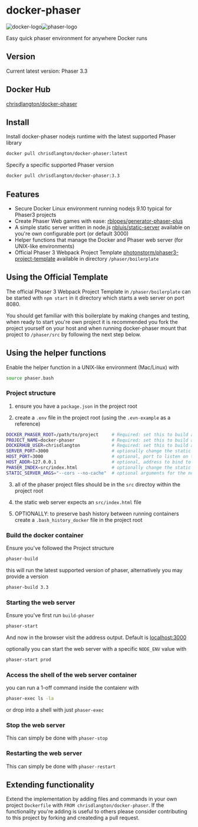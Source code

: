 # docker-phaser

![docker-logo](https://raw.githubusercontent.com/docker-library/docs/b449be7df57e9ed9086bb5821bfb5d6cdc5d67a4/docker-dev/logo.png)![phaser-logo](https://examples.phaser.io/assets/sprites/phaser2.png)

Easy quick phaser environment for anywhere Docker runs

## Version

Current latest version: Phaser 3.3

## Docker Hub

[chrisdlangton/docker-phaser](https://hub.docker.com/r/chrisdlangton/docker-phaser/)

## Install

Install docker-phaser nodejs runtime with the latest supported Phaser library

```bash
docker pull chrisdlangton/docker-phaser:latest
```

Specify a specific supported Phaser version

```bash
docker pull chrisdlangton/docker-phaser:3.3
```

## Features

- Secure Docker Linux environment running nodejs 9.10 typical for Phaser3 projects
- Create Phaser Web games with ease: [rblopes/generator-phaser-plus](https://github.com/rblopes/generator-phaser-plus)
- A simple static server written in node.js [nbluis/static-server](https://github.com/nbluis/static-server) available on you're own configurable port (or default 3000)
- Helper functions that manage the Docker and Phaser web server (for UNIX-like environments)
- Official Phaser 3 Webpack Project Template [photonstorm/phaser3-project-template](https://github.com/photonstorm/phaser3-project-template) available in directory `/phaser/boilerplate`

## Using the Official Template

The official Phaser 3 Webpack Project Template in `/phaser/boilerplate` can be started with `npm start` in it directory which starts a web server on port 8080.

You should get familiar with this boilerplate by making changes and testing, when ready to start you're own project it is recommended you fork the project yourself on your host and when running docker-phaser mount that project to `/phaser/src` by following the next step below.

## Using the helper functions

Enable the helper function in a UNIX-like environment (Mac/Linux) with

```bash
source phaser.bash
```

### Project structure

1) ensure you have a `package.json` in the project root

2) create a `.env` file in the project root (using the `.evn-example` as a reference)

  ```bash
  DOCKER_PHASER_ROOT=/path/to/project     # Required: set this to build and run docker-phaser with it's helper functions
  PROJECT_NAME=docker-phaser              # Required: set this to build and run docker-phaser with it's helper functions
  DOCKERHUB_USER=chrisdlangton            # Required: set this to build and run docker-phaser with it's helper functions
  SERVER_PORT=3000                        # optionally change the static server port to bind too insdie the container
  HOST_PORT=3000                          # optional, port to listen on the host side
  HOST_ADDR=127.0.0.1                     # optional, address to bind to on the host side
  PHASER_INDEX=src/index.html             # optionally change the static server index file from this default value
  STATIC_SERVER_ARGS="--cors --no-cache"  # optional arguments for the node static server (see the link in features section)
  ```

3) all of the phaser project files should be in the `src` directoy within the project root

4) the static web server expects an `src/index.html` file

5) OPTIONALLY: to preserve bash history between running containers create a `.bash_history_docker` file in the project root

### Build the docker container

Ensure you've followed the Project structure

```bash
phaser-build
```

this will run the latest supported version of phaser, alternatively you may provide a version

```bash
phaser-build 3.3
```

### Starting the web server

Ensure you've first run `build-phaser`

```bash
phaser-start
```

And now in the browser visit the address output. Default is [localhost:3000](http://localhost:3000/)

optionally you can start the web server with a specific `NODE_ENV` value with

```bash
phaser-start prod
```

### Access the shell of the web server container

you can run a 1-off command inside the contaienr with

```bash
phaser-exec ls -la
```

or drop into a shell with just `phaser-exec`

### Stop the web server

This can simply be done with `phaser-stop`

### Restarting the web server

This can simply be done with `phaser-restart`

## Extending functionality

Extend the implementation by adding files and commands in your own project `Dockerfile` with `FROM chrisdlangton/docker-phaser`. If the functionality you're adding is useful to others please consider contributing to this project by forking and createding a pull request.